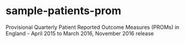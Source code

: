 # sample-patients-prom
Provisional Quarterly Patient Reported Outcome Measures (PROMs) in England - April 2015 to March 2016, November 2016 release
